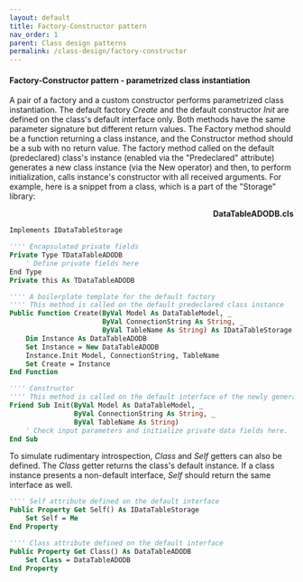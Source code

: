 ```yaml
---
layout: default
title: Factory-Constructor pattern
nav_order: 1
parent: Class design patterns
permalink: /class-design/factory-constructor
---
```


#### Factory-Constructor pattern - parametrized class instantiation

A pair of a factory and a custom constructor performs parametrized class instantiation. The default factory *Create* and the default constructor *Init* are defined on the class's default interface only. Both methods have the same parameter signature but different return values. The Factory method should be a function returning a class instance, and the Constructor method should be a sub with no return value. The factory method called on the default (predeclared) class's instance (enabled via the "Predeclared" attribute) generates a new class instance (via the New operator) and then, to perform initialization, calls instance's constructor with all received arguments. For example, here is a snippet from a class, which is a part of the "Storage" library:

<p align="right"><b>DataTableADODB.cls</b></p>

```vb
Implements IDataTableStorage

'''' Encapsulated private fields
Private Type TDataTableADODB
    ' Define private fields here
End Type
Private this As TDataTableADODB

'''' A boilerplate template for the default factory
'''' This method is called on the default predeclared class instance
Public Function Create(ByVal Model As DataTableModel, _
                       ByVal ConnectionString As String, _
                       ByVal TableName As String) As IDataTableStorage
    Dim Instance As DataTableADODB
    Set Instance = New DataTableADODB
    Instance.Init Model, ConnectionString, TableName
    Set Create = Instance
End Function

'''' Constructor
'''' This method is called on the default interface of the newly generated class instance
Friend Sub Init(ByVal Model As DataTableModel, _
                ByVal ConnectionString As String, _
                ByVal TableName As String)
    ' Check input parameters and initialize private data fields here.
End Sub
```

To simulate rudimentary introspection, *Class* and *Self* getters can also be defined. The *Class* getter returns the class's default instance. If a class instance presents a non-default interface, *Self* should return the same interface as well.

```vb
'''' Self attribute defined on the default interface
Public Property Get Self() As IDataTableStorage
    Set Self = Me
End Property

'''' Class attribute defined on the default interface
Public Property Get Class() As DataTableADODB
    Set Class = DataTableADODB
End Property
```
